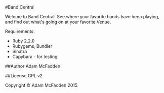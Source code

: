 #Band Central

Welome to Band Central. See where your favorite bands have been playing, and find out what's going on at your favorite Venue.

Requirements:

- Ruby 2.2.0
- Rubygems, Bundler
- Sinatra
- Capybara - for testing

##Author
Adam McFadden

##License
GPL v2

Copyright &copy; Adam McFadden 2015.
